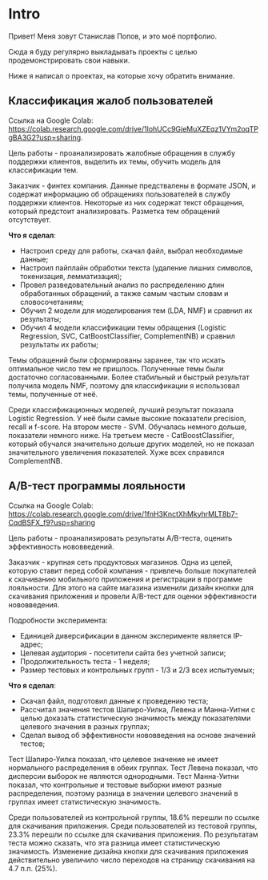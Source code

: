 # Intro
Привет! Меня зовут Станислав Попов, и это моё портфолио. 

Сюда я буду регулярно выкладывать проекты с целью продемонстрировать свои навыки.

Ниже я написал о проектах, на которые хочу обратить внимание.

## Классификация жалоб пользователей

Ссылка на Google Colab: https://colab.research.google.com/drive/1lohUCc9GjeMuXZEqz1VYm2oqTPgBA3G2?usp=sharing.

Цель работы - проанализировать жалобные обращения в службу поддержки клиентов, выделить их темы, обучить модель для классификации тем.

Заказчик - финтех компания. Данные предствалены в формате JSON, и содержат информацию об обращениях пользователей в службу поддержки клиентов. Некоторые из них содержат текст обращения, который предстоит анализировать. Разметка тем обращений отсутствует.

**Что я сделал**:
* Настроил среду для работы, скачал файл, выбрал необходимые данные;
* Настроил пайплайн обработки текста (удаление лишних символов, токенизация, лемматизация);
* Провел разведовательный анализ по распределению длин обработанных обращений, а также самым частым словам и словосочетаниям;
* Обучил 2 модели для моделирования тем (LDA, NMF) и сравнил их результаты;
* Обучил 4 модели классификации темы обращения (Logistic Regression, SVC, CatBoostClassifier, ComplementNB) и сравнил результаты их работы;

Темы обращений были сформированы заранее, так что искать оптимальное число тем не пришлось. Полученные темы были достаточно согласованными. Более стабильный и быстрый результат получила модель NMF, поэтому для классификации я использовал темы, полученные от неё.

Среди классификационных моделей, лучший результат показала Logistic Regression. У неё были самые высокие показатели precision, recall и f-score. На втором месте - SVM. Обучалась немного дольше, показатели немного ниже. На третьем месте - CatBoostClassifier, который обучался значительно дольше других моделей, но не показал значительного увеличения показателей. Хуже всех справился ComplementNB.

## A/B-тест программы лояльности

Ссылка на Google Colab: https://colab.research.google.com/drive/1fnH3KnctXhMkyhrMLT8b7-CqdBSFX_f9?usp=sharing

Цель работы - проанализировать результаты A/B-теста, оценить эффективность нововведений.

Заказчик - крупная сеть продуктовых магазинов. Одна из целей, которую ставит перед собой компания - привлечь больше покупателей к скачиванию мобильного приложения и регистрации в программе лояльности. Для этого на сайте магазина изменили дизайн кнопки для скачивания приложения и провели A/B-тест для оценки эффективности нововведения.

Подробности эксперимента:
* Единицей диверсификации в данном эксперименте является IP-адрес;
* Целевая аудитория - посетители сайта без учетной записи;
* Продолжительность теста - 1 неделя;
* Размер тестовых и контрольных групп - 1/3 и 2/3 всех испытуемых;

**Что я сделал**:
* Скачал файл, подготовил данные к проведению теста;
* Рассчитал значения тестов Шапиро-Уилка, Левена и Манна-Уитни с целью доказать статистическую значимость между показателями целевого значения в разных группах;
* Сделал вывод об эффективности нововведения на основе значений тестов;

Тест Шапиро-Уилка показал, что целевое значение не имеет нормального распределения в обеих группах. Тест Левена показал, что дисперсии выборок не являются однородными. Тест Манна-Уитни показал, что контрольные и тестовые выборки имеют разные распределения, поэтому разница в значении целевого значений в группах имеет статистическую значимость.

Среди пользователей из контрольной группы, 18.6% перешли по ссылке для скачивания приложения. Среди пользователей из тестовой группы, 23.3% перешли по ссылке для скачивания приложения. По результатам теста можно сказать, что эта разница имеет статистическую значимость. Изменение дизайна кнопки для скачивания приложения действительно увеличило число переходов на страницу скачивания на 4.7 п.п. (25%).
